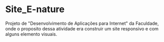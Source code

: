 # Site_E-nature
Projeto de "Desenvolvimento de Aplicações para Internet" da Faculdade, onde o proposito dessa atividade era construir um site responsivo e com alguns elemento visuais.
